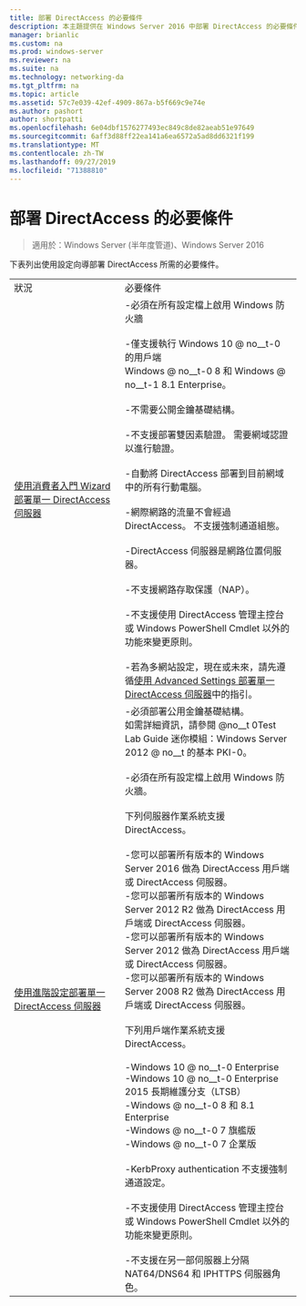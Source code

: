 ```yaml
---
title: 部署 DirectAccess 的必要條件
description: 本主題提供在 Windows Server 2016 中部署 DirectAccess 的必要條件。
manager: brianlic
ms.custom: na
ms.prod: windows-server
ms.reviewer: na
ms.suite: na
ms.technology: networking-da
ms.tgt_pltfrm: na
ms.topic: article
ms.assetid: 57c7e039-42ef-4909-867a-b5f669c9e74e
ms.author: pashort
author: shortpatti
ms.openlocfilehash: 6e04dbf1576277493ec849c8de82aeab51e97649
ms.sourcegitcommit: 6aff3d88ff22ea141a6ea6572a5ad8dd6321f199
ms.translationtype: MT
ms.contentlocale: zh-TW
ms.lasthandoff: 09/27/2019
ms.locfileid: "71388810"
---
```

# <a name="prerequisites-for-deploying-directaccess"></a>部署 DirectAccess 的必要條件

>適用於：Windows Server (半年度管道)、Windows Server 2016

下表列出使用設定向導部署 DirectAccess 所需的必要條件。  
  
|||  
|-|-|  
|狀況|必要條件|  
|[使用消費者入門 Wizard 部署單一 DirectAccess 伺服器](../../remote-access/directaccess/single-server-wizard/Deploy-a-Single-DirectAccess-Server-Using-the-Getting-Started-Wizard.md)|-必須在所有設定檔上啟用 Windows 防火牆<br /><br />-僅支援執行 Windows 10 @ no__t-0 的用戶端 <br />              Windows @ no__t-0 8 和 Windows @ no__t-1 8.1 Enterprise。<br /><br />-不需要公開金鑰基礎結構。<br /><br />-不支援部署雙因素驗證。 需要網域認證以進行驗證。<br /><br />-自動將 DirectAccess 部署到目前網域中的所有行動電腦。<br /><br />-網際網路的流量不會經過 DirectAccess。 不支援強制通道組態。<br /><br />-DirectAccess 伺服器是網路位置伺服器。<br /><br />-不支援網路存取保護（NAP）。<br /><br />-不支援使用 DirectAccess 管理主控台或 Windows PowerShell Cmdlet 以外的功能來變更原則。<br /><br />-若為多網站設定，現在或未來，請先遵循[使用 Advanced Settings 部署單一 DirectAccess 伺服器](../../remote-access/directaccess/single-server-advanced/Deploy-a-Single-DirectAccess-Server-with-Advanced-Settings.md)中的指引。|  
|[使用進階設定部署單一 DirectAccess 伺服器](../../remote-access/directaccess/single-server-advanced/Deploy-a-Single-DirectAccess-Server-with-Advanced-Settings.md)|-必須部署公用金鑰基礎結構。<br />    如需詳細資訊，請參閱 @no__t 0Test Lab Guide 迷你模組：Windows Server 2012 @ no__t 的基本 PKI-0。<br /><br />-必須在所有設定檔上啟用 Windows 防火牆。<br /><br />下列伺服器作業系統支援 DirectAccess。<br /><br />-您可以部署所有版本的 Windows Server 2016 做為 DirectAccess 用戶端或 DirectAccess 伺服器。<br />-您可以部署所有版本的 Windows Server 2012 R2 做為 DirectAccess 用戶端或 DirectAccess 伺服器。<br />-您可以部署所有版本的 Windows Server 2012 做為 DirectAccess 用戶端或 DirectAccess 伺服器。<br />-您可以部署所有版本的 Windows Server 2008 R2 做為 DirectAccess 用戶端或 DirectAccess 伺服器。<br /><br />下列用戶端作業系統支援 DirectAccess。<br /><br />-Windows 10 @ no__t-0 Enterprise<br />-Windows 10 @ no__t-0 Enterprise 2015 長期維護分支（LTSB）<br />-Windows @ no__t-0 8 和 8.1 Enterprise<br />-Windows @ no__t-0 7 旗艦版<br />-Windows @ no__t-0 7 企業版<br /><br />-KerbProxy authentication 不支援強制通道設定。<br /><br />-不支援使用 DirectAccess 管理主控台或 Windows PowerShell Cmdlet 以外的功能來變更原則。<br /><br />-不支援在另一部伺服器上分隔 NAT64/DNS64 和 IPHTTPS 伺服器角色。|  
  


